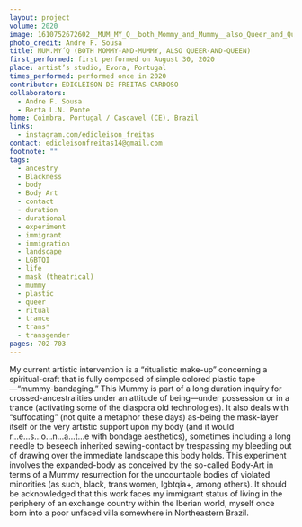 ```yaml
---
layout: project
volume: 2020
image: 1610752672602__MUM_MY_Q__both_Mommy_and_Mummy__also_Queer_and_Queen_--Edicleison_de_Freitas_Cardoso.jpg
photo_credit: Andre F. Sousa
title: MUM.MY´Q (BOTH MOMMY-AND-MUMMY, ALSO QUEER-AND-QUEEN)
first_performed: first performed on August 30, 2020
place: artist’s studio, Evora, Portugal
times_performed: performed once in 2020
contributor: EDICLEISON DE FREITAS CARDOSO
collaborators:
  - Andre F. Sousa
  - Berta L.N. Ponte
home: Coimbra, Portugal / Cascavel (CE), Brazil
links:
  - instagram.com/edicleison_freitas
contact: edicleisonfreitas14@gmail.com
footnote: ""
tags:
  - ancestry
  - Blackness
  - body
  - Body Art
  - contact
  - duration
  - durational
  - experiment
  - immigrant
  - immigration
  - landscape
  - LGBTQI
  - life
  - mask (theatrical)
  - mummy
  - plastic
  - queer
  - ritual
  - trance
  - trans*
  - transgender
pages: 702-703
---
```


My current artistic intervention is a “ritualistic make-up” concerning a spiritual-craft that is fully composed of simple colored plastic tape—“mummy-bandaging.” This Mummy is part of a long duration inquiry for crossed-ancestralities under an attitude of being—under possession or in a trance (activating some of the diaspora old technologies). It also deals with “suffocating” (not quite a metaphor these days) as-being the mask-layer itself or the very artistic support upon my body (and it would r...e...s...o...n...a...t...e with bondage aesthetics), sometimes including a long needle to beseech inherited sewing-contact by trespassing my bleeding out of drawing over the immediate landscape this body holds. This experiment involves the expanded-body as conceived by the so-called Body-Art in terms of a Mummy resurrection for the uncountable bodies of violated minorities (as such, black, trans women, lgbtqia+, among others). It should be acknowledged that this work faces my immigrant status of living in the periphery of an exchange country within the Iberian world, myself once born into a poor unfaced villa somewhere in Northeastern Brazil.
